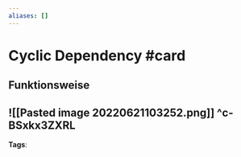 ```yaml
---
aliases: []
---
```


# Cyclic Dependency #card
## Funktionsweise
![[Pasted image 20220621103252.png]]
^c-BSxkx3ZXRL
---
**Tags**: 